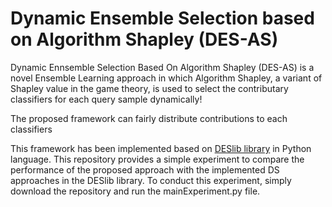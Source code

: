 # Dynamic Ensemble Selection based on Algorithm Shapley (DES-AS)
Dynamic Ennsemble Selection Based On Algorithm Shapley (DES-AS) is a novel Ensemble Learning approach in which Algorithm Shapley, a variant of Shapley value in the game theory, is used to select the contributary classifiers for each query sample dynamically!

The proposed framework can fairly distribute contributions to each classifiers

This framework has been implemented based on [DESlib library](https://github.com/scikit-learn-contrib/DESlib) in Python language. This repository provides a simple experiment to compare the performance of the proposed approach with the implemented DS approaches in the DESlib library. To conduct this experiment, simply download the repository and run the mainExperiment.py file.

